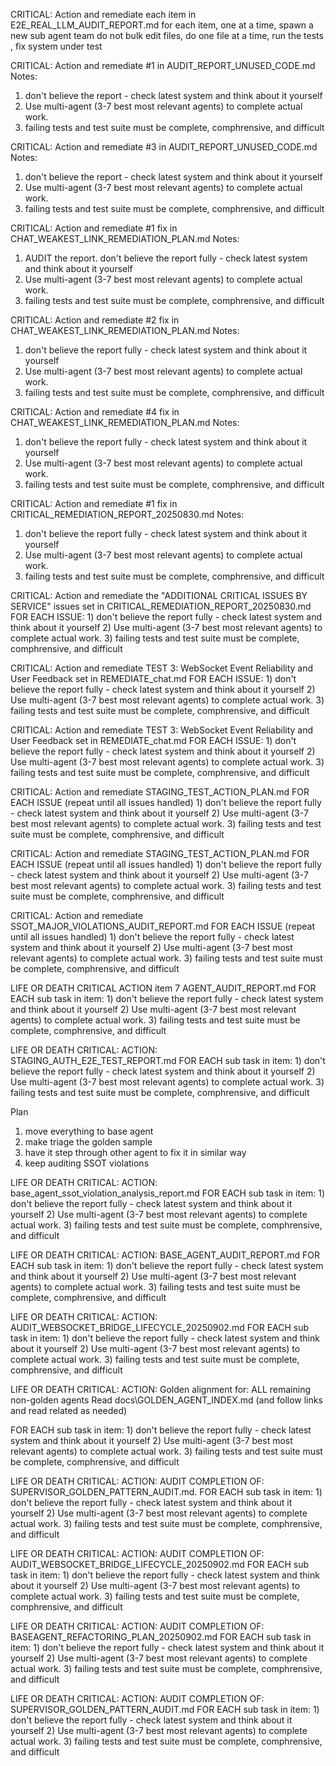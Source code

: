 

CRITICAL: Action and remediate each item in E2E_REAL_LLM_AUDIT_REPORT.md
for each item, one at a time, spawn a new sub agent team
do not bulk edit files, do one file at a time, run the tests , fix system under test



CRITICAL: Action and remediate #1 in AUDIT_REPORT_UNUSED_CODE.md
Notes:
1) don't believe the report - check latest system and think about it yourself
2) Use multi-agent (3-7 best most relevant agents) to complete actual work.
3) failing tests and test suite must be complete, comphrensive, and difficult

CRITICAL: Action and remediate #3 in AUDIT_REPORT_UNUSED_CODE.md
Notes:
1) don't believe the report - check latest system and think about it yourself
2) Use multi-agent (3-7 best most relevant agents) to complete actual work.
3) failing tests and test suite must be complete, comphrensive, and difficult


CRITICAL: Action and remediate #1 fix in CHAT_WEAKEST_LINK_REMEDIATION_PLAN.md
Notes:
1) AUDIT the report. don't believe the report fully - check latest system and think about it yourself
2) Use multi-agent (3-7 best most relevant agents) to complete actual work.
3) failing tests and test suite must be complete, comphrensive, and difficult

CRITICAL: Action and remediate #2 fix in CHAT_WEAKEST_LINK_REMEDIATION_PLAN.md
Notes:
1) don't believe the report fully - check latest system and think about it yourself
2) Use multi-agent (3-7 best most relevant agents) to complete actual work.
3) failing tests and test suite must be complete, comphrensive, and difficult

CRITICAL: Action and remediate #4 fix in CHAT_WEAKEST_LINK_REMEDIATION_PLAN.md
Notes:
1) don't believe the report fully - check latest system and think about it yourself
2) Use multi-agent (3-7 best most relevant agents) to complete actual work.
3) failing tests and test suite must be complete, comphrensive, and difficult

CRITICAL: Action and remediate #1 fix in CRITICAL_REMEDIATION_REPORT_20250830.md
Notes:
1) don't believe the report fully - check latest system and think about it yourself
2) Use multi-agent (3-7 best most relevant agents) to complete actual work.
3) failing tests and test suite must be complete, comphrensive, and difficult

CRITICAL: Action and remediate the "ADDITIONAL CRITICAL ISSUES BY SERVICE"
issues set in CRITICAL_REMEDIATION_REPORT_20250830.md
FOR EACH ISSUE:
    1) don't believe the report fully - check latest system and think about it yourself
    2) Use multi-agent (3-7 best most relevant agents) to complete actual work.
    3) failing tests and test suite must be complete, comphrensive, and difficult



CRITICAL: Action and remediate TEST 3: WebSocket Event Reliability and User Feedback set in REMEDIATE_chat.md
FOR EACH ISSUE:
    1) don't believe the report fully - check latest system and think about it yourself
    2) Use multi-agent (3-7 best most relevant agents) to complete actual work.
    3) failing tests and test suite must be complete, comphrensive, and difficult


CRITICAL: Action and remediate TEST 3: WebSocket Event Reliability and User Feedback set in REMEDIATE_chat.md
FOR EACH ISSUE:
    1) don't believe the report fully - check latest system and think about it yourself
    2) Use multi-agent (3-7 best most relevant agents) to complete actual work.
    3) failing tests and test suite must be complete, comphrensive, and difficult


CRITICAL: Action and remediate STAGING_TEST_ACTION_PLAN.md
FOR EACH ISSUE (repeat until all issues handled)
    1) don't believe the report fully - check latest system and think about it yourself
    2) Use multi-agent (3-7 best most relevant agents) to complete actual work.
    3) failing tests and test suite must be complete, comphrensive, and difficult

CRITICAL: Action and remediate STAGING_TEST_ACTION_PLAN.md
FOR EACH ISSUE (repeat until all issues handled)
    1) don't believe the report fully - check latest system and think about it yourself
    2) Use multi-agent (3-7 best most relevant agents) to complete actual work.
    3) failing tests and test suite must be complete, comphrensive, and difficult


CRITICAL: Action and remediate SSOT_MAJOR_VIOLATIONS_AUDIT_REPORT.md
FOR EACH ISSUE (repeat until all issues handled)
    1) don't believe the report fully - check latest system and think about it yourself
    2) Use multi-agent (3-7 best most relevant agents) to complete actual work.
    3) failing tests and test suite must be complete, comphrensive, and difficult

    
LIFE OR DEATH CRITICAL ACTION item 7 AGENT_AUDIT_REPORT.md
FOR EACH sub task in item:
    1) don't believe the report fully - check latest system and think about it yourself
    2) Use multi-agent (3-7 best most relevant agents) to complete actual work.
    3) failing tests and test suite must be complete, comphrensive, and difficult


LIFE OR DEATH CRITICAL: ACTION: STAGING_AUTH_E2E_TEST_REPORT.md
FOR EACH sub task in item:
    1) don't believe the report fully - check latest system and think about it yourself
    2) Use multi-agent (3-7 best most relevant agents) to complete actual work.
    3) failing tests and test suite must be complete, comphrensive, and difficult


Plan
1. move everything to base agent
2. make triage the golden sample
3. have it step through other agent to fix it in similar way
4. keep auditing SSOT violations

LIFE OR DEATH CRITICAL: ACTION: base_agent_ssot_violation_analysis_report.md
FOR EACH sub task in item:
    1) don't believe the report fully - check latest system and think about it yourself
    2) Use multi-agent (3-7 best most relevant agents) to complete actual work.
    3) failing tests and test suite must be complete, comphrensive, and difficult

LIFE OR DEATH CRITICAL: ACTION: BASE_AGENT_AUDIT_REPORT.md
FOR EACH sub task in item:
    1) don't believe the report fully - check latest system and think about it yourself
    2) Use multi-agent (3-7 best most relevant agents) to complete actual work.
    3) failing tests and test suite must be complete, comphrensive, and difficult


LIFE OR DEATH CRITICAL: ACTION: AUDIT_WEBSOCKET_BRIDGE_LIFECYCLE_20250902.md
FOR EACH sub task in item:
    1) don't believe the report fully - check latest system and think about it yourself
    2) Use multi-agent (3-7 best most relevant agents) to complete actual work.
    3) failing tests and test suite must be complete, comphrensive, and difficult


LIFE OR DEATH CRITICAL: ACTION: Golden alignment for:
ALL remaining non-golden agents
Read docs\GOLDEN_AGENT_INDEX.md (and follow links and read related as needed)

FOR EACH sub task in item:
    1) don't believe the report fully - check latest system and think about it yourself
    2) Use multi-agent (3-7 best most relevant agents) to complete actual work.
    3) failing tests and test suite must be complete, comphrensive, and difficult


LIFE OR DEATH CRITICAL: ACTION:
AUDIT COMPLETION OF:
SUPERVISOR_GOLDEN_PATTERN_AUDIT.md.
FOR EACH sub task in item:
    1) don't believe the report fully - check latest system and think about it yourself
    2) Use multi-agent (3-7 best most relevant agents) to complete actual work.
    3) failing tests and test suite must be complete, comphrensive, and difficult


LIFE OR DEATH CRITICAL: ACTION:
AUDIT COMPLETION OF:
AUDIT_WEBSOCKET_BRIDGE_LIFECYCLE_20250902.md
FOR EACH sub task in item:
    1) don't believe the report fully - check latest system and think about it yourself
    2) Use multi-agent (3-7 best most relevant agents) to complete actual work.
    3) failing tests and test suite must be complete, comphrensive, and difficult


LIFE OR DEATH CRITICAL: ACTION:
AUDIT COMPLETION OF:
BASEAGENT_REFACTORING_PLAN_20250902.md
FOR EACH sub task in item:
    1) don't believe the report fully - check latest system and think about it yourself
    2) Use multi-agent (3-7 best most relevant agents) to complete actual work.
    3) failing tests and test suite must be complete, comphrensive, and difficult

LIFE OR DEATH CRITICAL: ACTION:
AUDIT COMPLETION OF:
SUPERVISOR_GOLDEN_PATTERN_AUDIT.md
FOR EACH sub task in item:
    1) don't believe the report fully - check latest system and think about it yourself
    2) Use multi-agent (3-7 best most relevant agents) to complete actual work.
    3) failing tests and test suite must be complete, comphrensive, and difficult

